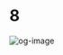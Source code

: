 # 8

![og-image](https://github.com/StupidHackTH/8/assets/28398789/1259b58c-779a-47b5-917a-1a100577ff42)
